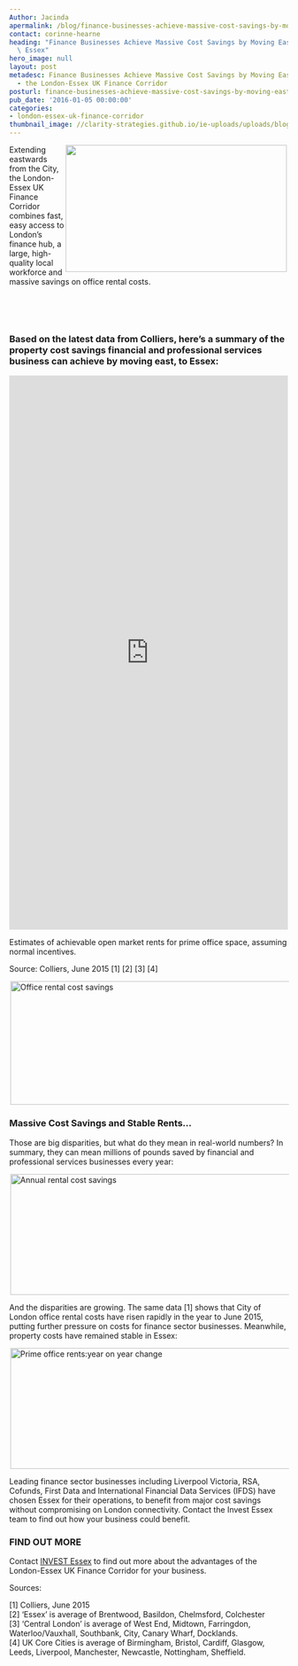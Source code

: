 ```yaml
---
Author: Jacinda
apermalink: /blog/finance-businesses-achieve-massive-cost-savings-by-moving-east-to-essex
contact: corinne-hearne
heading: "Finance Businesses Achieve Massive Cost Savings by Moving East \u2013 to\
  \ Essex"
hero_image: null
layout: post
metadesc: Finance Businesses Achieve Massive Cost Savings by Moving East to Essex
  - the London-Essex UK Finance Corridor
posturl: finance-businesses-achieve-massive-cost-savings-by-moving-east-to-essex
pub_date: '2016-01-05 00:00:00'
categories:
- london-essex-uk-finance-corridor
thumbnail_image: //clarity-strategies.github.io/ie-uploads/uploads/blog/IE484_mini.jpg
---
```


<p><img alt='' src='//clarity-strategies.github.io/ie-uploads/uploads/blog/RBS_700x400_72dpi_v2.jpg' style='width: 400px; margin-left: 2px; margin-right: 2px; height: 229px; float: right;'/>Extending eastwards from the City, the London-Essex UK Finance Corridor combines fast, easy access to London’s finance hub, a large, high-quality local workforce and massive savings on office rental costs.</p><p> </p><p> </p><h3>Based on the latest data from Colliers, here’s a summary of the property cost savings financial and professional services business can achieve by moving east, to Essex:</h3><div class='chart-container'><iframe class='essexchart' frameborder='0' height='1000px' src='https://essexcharts.appspot.com/essex1.html' width='100%'></iframe></div><p>Estimates of achievable open market rents for prime office space, assuming normal incentives.</p><p>Source: Colliers, June 2015 [1] [2] [3] [4]</p><p><img alt='Office rental cost savings' src='//clarity-strategies.github.io/ie-uploads/uploads/blog/Essex_Office_Cost_Savings_675px_72dpi.jpg' style='width: 675px; height: 223px; margin-left: 2px; margin-right: 2px;'/></p><h3>Massive Cost Savings and Stable Rents…</h3><p>Those are big disparities, but what do they mean in real-world numbers? In summary, they can mean millions of pounds saved by financial and professional services businesses every year:</p><p><img alt='Annual rental cost savings' src='//clarity-strategies.github.io/ie-uploads/uploads/blog/Essex_Annual_Rental_Cost_Savings_675px_72dpi.jpg' style='width: 675px; height: 218px; margin-left: 2px; margin-right: 2px;'/></p><p>And the disparities are growing. The same data [1] shows that City of London office rental costs have risen rapidly in the year to June 2015, putting further pressure on costs for finance sector businesses. Meanwhile, property costs have remained stable in Essex:</p><p><img alt='Prime office rents:year on year change' src='//clarity-strategies.github.io/ie-uploads/uploads/blog/Prime_Office_Rents_675px_72dpi.jpg' style='width: 675px; height: 218px; margin-left: 2px; margin-right: 2px;'/></p><p>Leading finance sector businesses including Liverpool Victoria, RSA, Cofunds, First Data and International Financial Data Services (IFDS) have chosen Essex for their operations, to benefit from major cost savings without compromising on London connectivity. Contact the Invest Essex team to find out how your business could benefit.</p><h3>FIND OUT MORE</h3><p>Contact <a href='../index.html' target='_blank'>INVEST Essex</a> to find out more about the advantages of the London-Essex UK Finance Corridor for your business.</p><p>Sources:</p><p>[1] Colliers, June 2015<br/>[2] ‘Essex’ is average of Brentwood, Basildon, Chelmsford, Colchester<br/>[3] ‘Central London’ is average of West End, Midtown, Farringdon, Waterloo/Vauxhall, Southbank, City, Canary Wharf, Docklands.<br/>[4] UK Core Cities is average of Birmingham, Bristol, Cardiff, Glasgow, Leeds, Liverpool, Manchester, Newcastle, Nottingham, Sheffield.</p>
